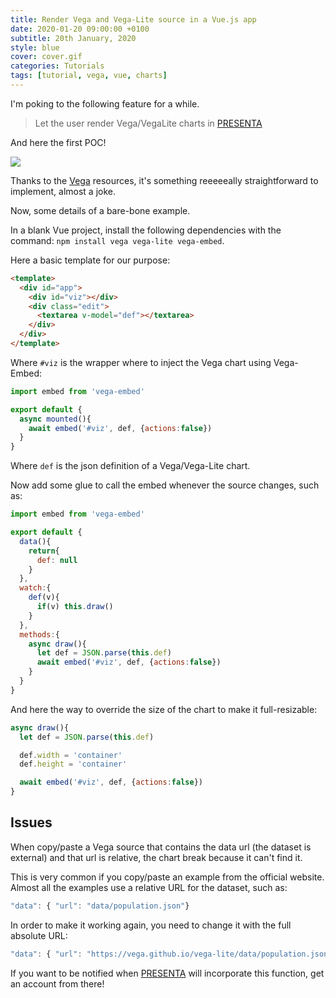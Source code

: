 ```yaml
---
title: Render Vega and Vega-Lite source in a Vue.js app
date: 2020-01-20 09:00:00 +0100
subtitle: 20th January, 2020
style: blue
cover: cover.gif
categories: Tutorials
tags: [tutorial, vega, vue, charts]
---
```


I'm poking to the following feature for a while.

> Let the user render Vega/VegaLite charts in [PRESENTA](https://www.presenta.cc)

And here the first POC!

![](/blog/assets/posts/render-vega-and-vega-lite-source-in-vue-js/cover.gif)

Thanks to the [Vega](https://vega.github.io/) resources, it's something reeeeeally straightforward to implement, almost a joke.

Now, some details of a bare-bone example.

In a blank Vue project, install the following dependencies with the command: `npm install vega vega-lite vega-embed`.

Here a basic template for our purpose:

```html
<template>
  <div id="app">
    <div id="viz"></div>
    <div class="edit">
      <textarea v-model="def"></textarea>
    </div>
  </div>
</template>
```

Where `#viz` is the wrapper where to inject the Vega chart using Vega-Embed:

```javascript
import embed from 'vega-embed'

export default {
  async mounted(){
    await embed('#viz', def, {actions:false})
  }
}

```

Where `def` is the json definition of a Vega/Vega-Lite chart.

Now add some glue to call the embed whenever the source changes, such as:

```javascript
import embed from 'vega-embed'

export default {
  data(){
    return{
      def: null
    }
  },
  watch:{
    def(v){
      if(v) this.draw()
    }
  },
  methods:{
    async draw(){
      let def = JSON.parse(this.def)
      await embed('#viz', def, {actions:false})
    }
  }
}
```

And here the way to override the size of the chart to make it full-resizable:

```javascript
async draw(){
  let def = JSON.parse(this.def)

  def.width = 'container'
  def.height = 'container'

  await embed('#viz', def, {actions:false})
}
```

## Issues

When copy/paste a Vega source that contains the data url (the dataset is external) and that url is relative, the chart break because it can't find it. 

This is very common if you copy/paste an example from the official website. Almost all the examples use a relative URL for the dataset, such as:

```javascript
"data": { "url": "data/population.json"}
```

In order to make it working again, you need to change it with the full absolute URL:

```javascript
"data": { "url": "https://vega.github.io/vega-lite/data/population.json"}
```

If you want to be notified when [PRESENTA](https://www.presenta.cc) will incorporate this function, get an account from there!